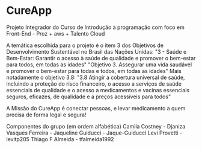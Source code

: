 # CureApp
Projeto Integrador do Curso de Introdução à programação com foco em Front-End - Proz + aws + Talento Cloud

A temática escolhida para o projeto é o item 3 dos Objetivos de Desenvolvimento Sustentável no Brasil das Nações Unidas:
"3 - Saúde e Bem-Estar: Garantir o acesso à saúde de qualidade e promover o bem-estar para todos, em todas as idades"
"Objetivo 3. Assegurar uma vida saudável e promover o bem-estar para todas e todos, em todas as idades"
Mais notadamente o objetivo 3.8: "3.8 Atingir a cobertura universal de saúde, incluindo a proteção do risco financeiro, o acesso a serviços de saúde essenciais de qualidade e o acesso a medicamentos e vacinas essenciais seguros, eficazes, de qualidade e a preços acessíveis para todos"

A Missão do CureApp é conectar pessoas, e levar medicamento a quem precisa de forma legal e segura!

Componentes do grupo (em ordem alfabética)
Camila Costney - 
Djaniza Vasques Ferreira - 
Jaqueline Guiducci - Jaque-Guiducci
Levi Provetti - levitp205
Thiago F Almeida - tfalmeida1992



